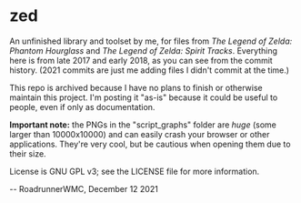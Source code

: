 # zed

An unfinished library and toolset by me, for files from _The Legend of Zelda: Phantom Hourglass_ and _The Legend of Zelda: Spirit Tracks_. Everything here is from late 2017 and early 2018, as you can see from the commit history. (2021 commits are just me adding files I didn't commit at the time.)

This repo is archived because I have no plans to finish or otherwise maintain this project. I'm posting it "as-is" because it could be useful to people, even if only as documentation.

**Important note:** the PNGs in the "script_graphs" folder are _huge_ (some larger than 10000x10000) and can easily crash your browser or other applications. They're very cool, but be cautious when opening them due to their size.

License is GNU GPL v3; see the LICENSE file for more information.

-- RoadrunnerWMC, December 12 2021
